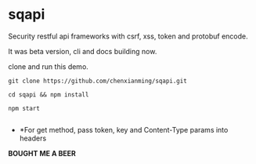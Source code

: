 # sqapi
Security restful api frameworks with csrf, xss, token and protobuf encode.

It was beta version, cli and docs building now.

clone and run this demo.

```
git clone https://github.com/chenxianming/sqapi.git

cd sqapi && npm install

npm start
    
```

- *For get method, pass token, key and Content-Type params into headers


**BOUGHT ME A BEER**
